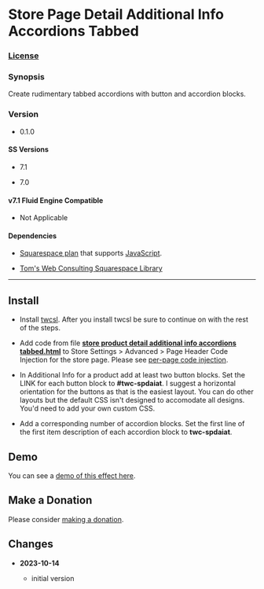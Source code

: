 # Store Page Detail Additional Info Accordions Tabbed

### [License][1]

### Synopsis

Create rudimentary tabbed accordions with button and accordion blocks.

### Version

 * 0.1.0

#### SS Versions

  * 7.1
  
  * 7.0

#### v7.1 Fluid Engine Compatible

  * Not Applicable

#### Dependencies

  * [Squarespace plan][2] that supports [JavaScript][3].
  
  * [Tom's Web Consulting Squarespace Library][4]

---

## Install

* Install [twcsl][5]. After you install twcsl be sure to continue on with the
  rest of the steps.
  
* Add code from file **[store product detail additional info accordions
  tabbed.html][6]** to Store Settings > Advanced > Page Header Code Injection
  for the store page. Please see [per-page code injection][7].
  
* In Additional Info for a product add at least two button blocks. Set the LINK
  for each button block to **#twc-spdaiat**. I suggest a horizontal orientation
  for the buttons as that is the easiest layout. You can do other layouts but
  the default CSS isn't designed to accomodate all designs. You'd need to add
  your own custom CSS.
  
* Add a corresponding number of accordion blocks. Set the first line of the
  first item description of each accordion block to **twc-spdaiat**.

## Demo

You can see a [demo of this effect here][8].

## Make a Donation

Please consider [making a donation][9].

## Changes

<!-- * **2022-09-18**

  * replace twcsl getFirstPageSection method with getPageSectionNth
  * bumped version to 0.1.1
  -->
* **2023-10-14**

  * initial version

[1]: https://github.com/tomsWebConsulting/twcsl/blob/main/LICENSE.txt#L1
[2]: https://www.squarespace.com/pricing
[3]: https://en.wikipedia.org/wiki/JavaScript
[4]: https://github.com/tomsWebConsulting/twcsl
[5]: https://github.com/tomsWebConsulting/twcsl#install-options
[6]: store%20page%20detail%20additional%20info%20accordions%20tabbed.html#L1
[7]: https://support.squarespace.com/hc/en-us/articles/205815908-Using-code-injection#toc-per-page-code-injection
[8]: https://toms-web-consulting-demos.squarespace.com/store-page-detail-additional-info-accordions-tabbed/p/country-feast-set?password=twcdemos
[9]: https://github.com/tomsWebConsulting/twcsl#make-a-donation

